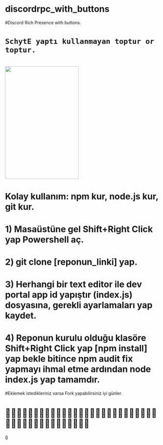 # discordrpc_with_buttons
#Discord Rich Presence with buttons.
# ```SchytE yaptı kullanmayan toptur or toptur.```
# <img alt="" src="https://media.discordapp.net/attachments/331814278808076288/801514315349229669/unknown.png" style="width: 240px; height: 368px;">
# Kolay kullanım: npm kur, node.js kur, git kur.
# 1) Masaüstüne gel Shift+Right Click yap Powershell aç.
# 2) git clone [reponun_linki] yap.
# 3) Herhangi bir text editor ile dev portal app id yapıştır (index.js) dosyasına, gerekli ayarlamaları yap kaydet.
# 4) Reponun kurulu olduğu klasöre Shift+Right Click yap [npm install] yap bekle bitince npm audit fix yapmayı ihmal etme ardından node index.js yap tamamdır.
#Eklemek istedikleriniz varsa Fork yapabilirsiniz iyi günler.
# 🤡🤡🤡🤡🤡🤡🤡🤡🤡🤡🤡🤡🤡🤡🤡🤡🤡🤡🤡🤡🤡🤡🤡🤡🤡🤡🤡🤡🤡🤡🤡🤡🤡🤡🤡🤡🤡🤡🤡🤡🤡🤡
 ğ
